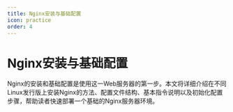 ```yaml
---
title: Nginx安装与基础配置
icon: practice
order: 4
---
```


# Nginx安装与基础配置

Nginx的安装和基础配置是使用这一Web服务器的第一步。本文将详细介绍在不同Linux发行版上安装Nginx的方法、配置文件结构、基本指令说明以及初始化配置步骤，帮助读者快速部署一个基础的Nginx服务器环境。
